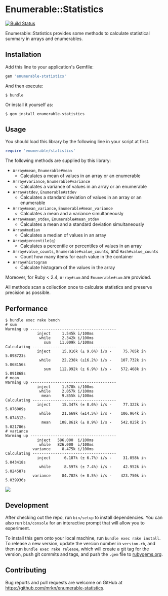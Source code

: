 # Enumerable::Statistics

[![Build Status](https://github.com/red-data-tools/enumerable-statistics/actions/workflows/ci.yml/badge.svg)](https://github.com/red-data-tools/enumerable-statistics/actions/workflows/ci.yml)

Enumerable::Statistics provides some methods to calculate statistical summary in arrays and enumerables.

## Installation

Add this line to your application's Gemfile:

```ruby
gem 'enumerable-statistics'
```

And then execute:

    $ bundle

Or install it yourself as:

    $ gem install enumerable-statistics

## Usage

You should load this library by the following line in your script at first.

```ruby
require 'enumerable/statistics'
```

The following methods are supplied by this library:

- `Array#mean`, `Enumerable#mean`
  - Calculates a mean of values in an array or an enumerable
- `Array#variance`, `Enumerable#variance`
  - Calculates a variance of values in an array or an enumerable
- `Array#stdev`, `Enumerable#stdev`
  - Calculates a standard deviation of values in an array or an enumerable
- `Array#mean_variance`, `Enumerable#mean_variance`
  - Calculates a mean and a variance simultaneously
- `Array#mean_stdev`, `Enumerable#mean_stdev`
  - Calculates a mean and a standard deviation simultaneously
- `Array#median`
  - Calculates a median of values in an array
- `Array#percentile(q)`
  - Calculates a percentile or percentiles of values in an array
- `Array#value_counts`, `Enumerable#value_counts`, and `Hash#value_counts`
  - Count how many items for each value in the container
- `Array#histogram`
  - Calculate histogram of the values in the array

Moreover, for Ruby < 2.4, `Array#sum` and `Enumerable#sum` are provided.

All methods scan a collection once to calculate statistics and preserve precision as possible.

## Performance

```
$ bundle exec rake bench
# sum
Warming up --------------------------------------
              inject     1.545k i/100ms
               while     2.342k i/100ms
                 sum    11.009k i/100ms
Calculating -------------------------------------
              inject     15.016k (± 9.6%) i/s -     75.705k in   5.098723s
               while     22.238k (±16.2%) i/s -    107.732k in   5.068156s
                 sum    112.992k (± 6.9%) i/s -    572.468k in   5.091868s
# mean
Warming up --------------------------------------
              inject     1.578k i/100ms
               while     2.057k i/100ms
                mean     9.855k i/100ms
Calculating -------------------------------------
              inject     15.347k (± 8.6%) i/s -     77.322k in   5.076009s
               while     21.669k (±14.5%) i/s -    106.964k in   5.074312s
                mean    108.861k (± 8.9%) i/s -    542.025k in   5.021786s
# variance
Warming up --------------------------------------
              inject   586.000  i/100ms
               while   826.000  i/100ms
            variance     8.475k i/100ms
Calculating -------------------------------------
              inject      6.187k (± 6.7%) i/s -     31.058k in   5.043418s
               while      8.597k (± 7.4%) i/s -     42.952k in   5.024587s
            variance     84.702k (± 8.5%) i/s -    423.750k in   5.039936s
```

![](./images/benchmark.png)

## Development

After checking out the repo, run `bin/setup` to install dependencies. You can also run `bin/console` for an interactive prompt that will allow you to experiment.

To install this gem onto your local machine, run `bundle exec rake install`. To release a new version, update the version number in `version.rb`, and then run `bundle exec rake release`, which will create a git tag for the version, push git commits and tags, and push the `.gem` file to [rubygems.org](https://rubygems.org).

## Contributing

Bug reports and pull requests are welcome on GitHub at https://github.com/mrkn/enumerable-statistics.

